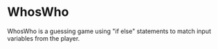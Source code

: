 # WhosWho

WhosWho is a guessing game using "if else" statements to match input variables from the player.
